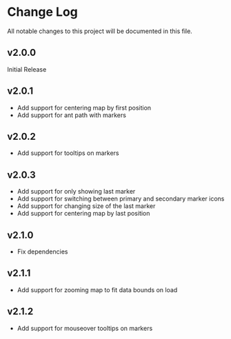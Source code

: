 # Change Log
All notable changes to this project will be documented in this file.

## v2.0.0
Initial Release

## v2.0.1
* Add support for centering map by first position
* Add support for ant path with markers

## v2.0.2
* Add support for tooltips on markers

## v2.0.3
* Add support for only showing last marker
* Add support for switching between primary and secondary marker icons
* Add support for changing size of the last marker
* Add support for centering map by last position

## v2.1.0
* Fix dependencies

## v2.1.1
* Add support for zooming map to fit data bounds on load

## v2.1.2
* Add support for mouseover tooltips on markers